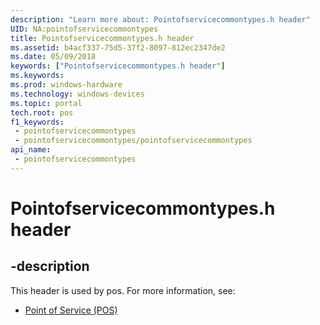 ```yaml
---
description: "Learn more about: Pointofservicecommontypes.h header"
UID: NA:pointofservicecommontypes
title: Pointofservicecommontypes.h header
ms.assetid: b4acf337-75d5-37f2-8097-812ec2347de2
ms.date: 05/09/2018
keywords: ["Pointofservicecommontypes.h header"]
ms.keywords: 
ms.prod: windows-hardware
ms.technology: windows-devices
ms.topic: portal
tech.root: pos
f1_keywords:
 - pointofservicecommontypes
 - pointofservicecommontypes/pointofservicecommontypes
api_name:
 - pointofservicecommontypes
---
```


# Pointofservicecommontypes.h header


## -description

This header is used by pos. For more information, see:

- [Point of Service (POS)](../_pos/index.md)

